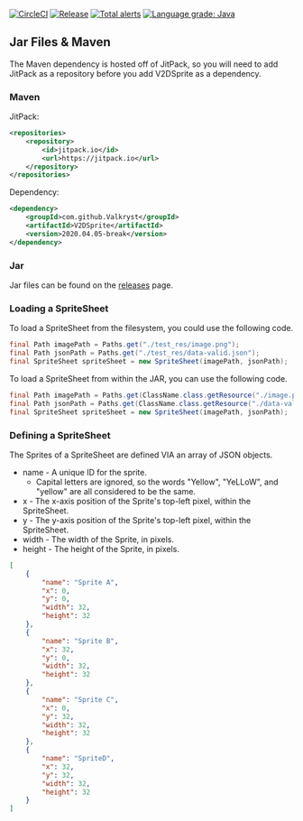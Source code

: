 [![CircleCI](https://circleci.com/gh/Valkryst/V2DSprite.svg?style=svg)](https://circleci.com/gh/Valkryst/V2DSprite)
[![Release](https://jitpack.io/v/Valkryst/V2DSprite.svg)](https://jitpack.io/#Valkryst/VTerminal)
[![Total alerts](https://img.shields.io/lgtm/alerts/g/Valkryst/V2DSprite.svg?logo=lgtm&logoWidth=18)](https://lgtm.com/projects/g/Valkryst/V2DSprite/alerts/)
[![Language grade: Java](https://img.shields.io/lgtm/grade/java/g/Valkryst/V2DSprite.svg?logo=lgtm&logoWidth=18)](https://lgtm.com/projects/g/Valkryst/V2DSprite/context:java)

## Jar Files & Maven

The Maven dependency is hosted off of JitPack, so you will need to add JitPack as a repository before you add V2DSprite as a dependency.

### Maven

JitPack:
```xml
<repositories>
    <repository>
        <id>jitpack.io</id>
        <url>https://jitpack.io</url>
    </repository>
</repositories>
```

Dependency:

```xml
<dependency>
    <groupId>com.github.Valkryst</groupId>
    <artifactId>V2DSprite</artifactId>
    <version>2020.04.05-break</version>
</dependency>
```

### Jar

Jar files can be found on the [releases](https://github.com/Valkryst/V2DSprite/releases) page.

### Loading a SpriteSheet

To load a SpriteSheet from the filesystem, you could use the following code.

```java
final Path imagePath = Paths.get("./test_res/image.png");
final Path jsonPath = Paths.get("./test_res/data-valid.json");
final SpriteSheet spriteSheet = new SpriteSheet(imagePath, jsonPath);
```

To load a SpriteSheet from within the JAR, you can use the following code.

```java
final Path imagePath = Paths.get(ClassName.class.getResource("./image.png").toURI());
final Path jsonPath = Paths.get(ClassName.class.getResource("./data-valid.png").toURI());
final SpriteSheet spriteSheet = new SpriteSheet(imagePath, jsonPath);
```

### Defining a SpriteSheet

The Sprites of a SpriteSheet are defined VIA an array of JSON objects.

* name - A unique ID for the sprite.
    * Capital letters are ignored, so the words "Yellow", "YeLLoW", and "yellow" are all considered to be
    the same.
* x - The x-axis position of the Sprite's top-left pixel, within the SpriteSheet.
* y - The y-axis position of the Sprite's top-left pixel, within the SpriteSheet.
* width - The width of the Sprite, in pixels.
* height - The height of the Sprite, in pixels.

```json
[
    {
        "name": "Sprite A",
        "x": 0,
        "y": 0,
        "width": 32,
        "height": 32
    },
    {
        "name": "Sprite B",
        "x": 32,
        "y": 0,
        "width": 32,
        "height": 32
    },
    {
        "name": "Sprite C",
        "x": 0,
        "y": 32,
        "width": 32,
        "height": 32
    },
    {
        "name": "SpriteD",
        "x": 32,
        "y": 32,
        "width": 32,
        "height": 32
    }
]
```